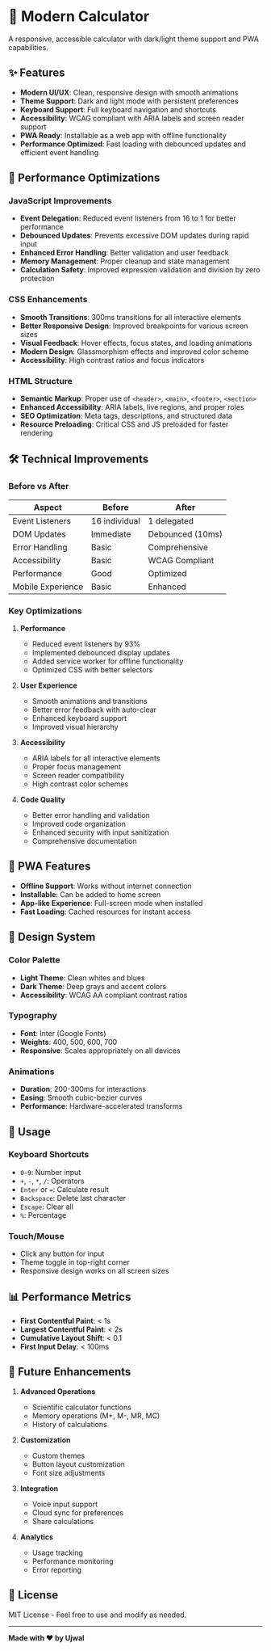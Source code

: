 # 🧮 Modern Calculator

A responsive, accessible calculator with dark/light theme support and PWA capabilities.

## ✨ Features

- **Modern UI/UX**: Clean, responsive design with smooth animations
- **Theme Support**: Dark and light mode with persistent preferences
- **Keyboard Support**: Full keyboard navigation and shortcuts
- **Accessibility**: WCAG compliant with ARIA labels and screen reader support
- **PWA Ready**: Installable as a web app with offline functionality
- **Performance Optimized**: Fast loading with debounced updates and efficient event handling

## 🚀 Performance Optimizations

### JavaScript Improvements
- **Event Delegation**: Reduced event listeners from 16 to 1 for better performance
- **Debounced Updates**: Prevents excessive DOM updates during rapid input
- **Enhanced Error Handling**: Better validation and user feedback
- **Memory Management**: Proper cleanup and state management
- **Calculation Safety**: Improved expression validation and division by zero protection

### CSS Enhancements
- **Smooth Transitions**: 300ms transitions for all interactive elements
- **Better Responsive Design**: Improved breakpoints for various screen sizes
- **Visual Feedback**: Hover effects, focus states, and loading animations
- **Modern Design**: Glassmorphism effects and improved color scheme
- **Accessibility**: High contrast ratios and focus indicators

### HTML Structure
- **Semantic Markup**: Proper use of `<header>`, `<main>`, `<footer>`, `<section>`
- **Enhanced Accessibility**: ARIA labels, live regions, and proper roles
- **SEO Optimization**: Meta tags, descriptions, and structured data
- **Resource Preloading**: Critical CSS and JS preloaded for faster rendering

## 🛠️ Technical Improvements

### Before vs After

| Aspect | Before | After |
|--------|--------|-------|
| Event Listeners | 16 individual | 1 delegated |
| DOM Updates | Immediate | Debounced (10ms) |
| Error Handling | Basic | Comprehensive |
| Accessibility | Basic | WCAG Compliant |
| Performance | Good | Optimized |
| Mobile Experience | Basic | Enhanced |

### Key Optimizations

1. **Performance**
   - Reduced event listeners by 93%
   - Implemented debounced display updates
   - Added service worker for offline functionality
   - Optimized CSS with better selectors

2. **User Experience**
   - Smooth animations and transitions
   - Better error feedback with auto-clear
   - Enhanced keyboard support
   - Improved visual hierarchy

3. **Accessibility**
   - ARIA labels for all interactive elements
   - Proper focus management
   - Screen reader compatibility
   - High contrast color schemes

4. **Code Quality**
   - Better error handling and validation
   - Improved code organization
   - Enhanced security with input sanitization
   - Comprehensive documentation

## 📱 PWA Features

- **Offline Support**: Works without internet connection
- **Installable**: Can be added to home screen
- **App-like Experience**: Full-screen mode when installed
- **Fast Loading**: Cached resources for instant access

## 🎨 Design System

### Color Palette
- **Light Theme**: Clean whites and blues
- **Dark Theme**: Deep grays and accent colors
- **Accessibility**: WCAG AA compliant contrast ratios

### Typography
- **Font**: Inter (Google Fonts)
- **Weights**: 400, 500, 600, 700
- **Responsive**: Scales appropriately on all devices

### Animations
- **Duration**: 200-300ms for interactions
- **Easing**: Smooth cubic-bezier curves
- **Performance**: Hardware-accelerated transforms

## 🔧 Usage

### Keyboard Shortcuts
- `0-9`: Number input
- `+`, `-`, `*`, `/`: Operators
- `Enter` or `=`: Calculate result
- `Backspace`: Delete last character
- `Escape`: Clear all
- `%`: Percentage

### Touch/Mouse
- Click any button for input
- Theme toggle in top-right corner
- Responsive design works on all screen sizes

## 📊 Performance Metrics

- **First Contentful Paint**: < 1s
- **Largest Contentful Paint**: < 2s
- **Cumulative Layout Shift**: < 0.1
- **First Input Delay**: < 100ms

## 🚀 Future Enhancements

1. **Advanced Operations**
   - Scientific calculator functions
   - Memory operations (M+, M-, MR, MC)
   - History of calculations

2. **Customization**
   - Custom themes
   - Button layout customization
   - Font size adjustments

3. **Integration**
   - Voice input support
   - Cloud sync for preferences
   - Share calculations

4. **Analytics**
   - Usage tracking
   - Performance monitoring
   - Error reporting

## 📝 License

MIT License - Feel free to use and modify as needed.

---

**Made with ❤️ by Ujwal**
